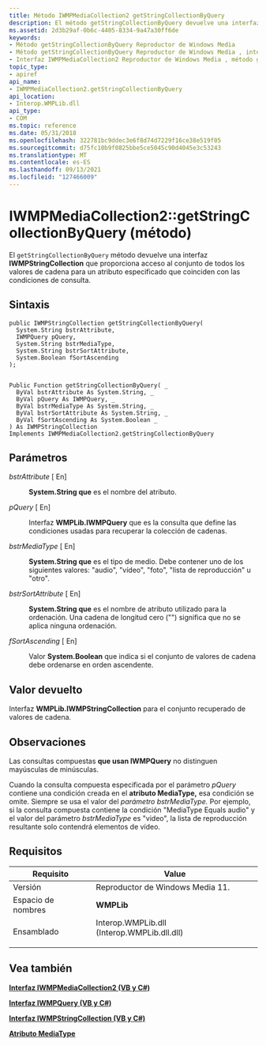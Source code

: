 ```yaml
---
title: Método IWMPMediaCollection2 getStringCollectionByQuery
description: El método getStringCollectionByQuery devuelve una interfaz IWMPStringCollection que proporciona acceso al conjunto de todos los valores de cadena de un atributo especificado que coinciden con las condiciones de consulta.
ms.assetid: 2d3b29af-0b6c-4405-8334-9a47a30ff6de
keywords:
- Método getStringCollectionByQuery Reproductor de Windows Media
- Método getStringCollectionByQuery Reproductor de Windows Media , interfaz IWMPMediaCollection2
- Interfaz IWMPMediaCollection2 Reproductor de Windows Media , método getStringCollectionByQuery
topic_type:
- apiref
api_name:
- IWMPMediaCollection2.getStringCollectionByQuery
api_location:
- Interop.WMPLib.dll
api_type:
- COM
ms.topic: reference
ms.date: 05/31/2018
ms.openlocfilehash: 322781bc9ddec3e6f8d74d7229f16ce38e519f05
ms.sourcegitcommit: d75fc10b9f0825bbe5ce5045c90d4045e3c53243
ms.translationtype: MT
ms.contentlocale: es-ES
ms.lasthandoff: 09/13/2021
ms.locfileid: "127466009"
---
```

# <a name="iwmpmediacollection2getstringcollectionbyquery-method"></a>IWMPMediaCollection2::getStringCollectionByQuery (método)

El `getStringCollectionByQuery` método devuelve una interfaz **IWMPStringCollection** que proporciona acceso al conjunto de todos los valores de cadena para un atributo especificado que coinciden con las condiciones de consulta.

## <a name="syntax"></a>Sintaxis


```CSharp
public IWMPStringCollection getStringCollectionByQuery(
  System.String bstrAttribute,
  IWMPQuery pQuery,
  System.String bstrMediaType,
  System.String bstrSortAttribute,
  System.Boolean fSortAscending
);
```


```VB

Public Function getStringCollectionByQuery( _
  ByVal bstrAttribute As System.String, _
  ByVal pQuery As IWMPQuery, _
  ByVal bstrMediaType As System.String, _
  ByVal bstrSortAttribute As System.String, _
  ByVal fSortAscending As System.Boolean _
) As IWMPStringCollection
Implements IWMPMediaCollection2.getStringCollectionByQuery
```





## <a name="parameters"></a>Parámetros

<dl> <dt>

*bstrAttribute* \[ En\]
</dt> <dd>

**System.String que** es el nombre del atributo.

</dd> <dt>

*pQuery* \[ En\]
</dt> <dd>

Interfaz **WMPLib.IWMPQuery** que es la consulta que define las condiciones usadas para recuperar la colección de cadenas.

</dd> <dt>

*bstrMediaType* \[ En\]
</dt> <dd>

**System.String que** es el tipo de medio. Debe contener uno de los siguientes valores: "audio", "vídeo", "foto", "lista de reproducción" u "otro".

</dd> <dt>

*bstrSortAttribute* \[ En\]
</dt> <dd>

**System.String que** es el nombre de atributo utilizado para la ordenación. Una cadena de longitud cero ("") significa que no se aplica ninguna ordenación.

</dd> <dt>

*fSortAscending* \[ En\]
</dt> <dd>

Valor **System.Boolean** que indica si el conjunto de valores de cadena debe ordenarse en orden ascendente.

</dd> </dl>

## <a name="return-value"></a>Valor devuelto

Interfaz **WMPLib.IWMPStringCollection** para el conjunto recuperado de valores de cadena.

## <a name="remarks"></a>Observaciones

Las consultas compuestas **que usan IWMPQuery** no distinguen mayúsculas de minúsculas.

Cuando la consulta compuesta especificada por el parámetro *pQuery* contiene una condición creada en el **atributo MediaType,** esa condición se omite. Siempre se usa el valor del *parámetro bstrMediaType.* Por ejemplo, si la consulta compuesta contiene la condición "MediaType Equals audio" y el valor del parámetro *bstrMediaType* es "video", la lista de reproducción resultante solo contendrá elementos de vídeo.

## <a name="requirements"></a>Requisitos



| Requisito | Value |
|----------------------|------------------------------------------------------------------------------------------------------------------------|
| Versión<br/>   | Reproductor de Windows Media 11.<br/>                                                                                    |
| Espacio de nombres<br/> | **WMPLib**<br/>                                                                                                  |
| Ensamblado<br/>  | <dl> <dt>Interop.WMPLib.dll (Interop.WMPLib.dll.dll)</dt> </dl> |



## <a name="see-also"></a>Vea también

<dl> <dt>

[**Interfaz IWMPMediaCollection2 (VB y C#)**](iwmpmediacollection2--vb-and-c.md)
</dt> <dt>

[**Interfaz IWMPQuery (VB y C#)**](iwmpquery--vb-and-c.md)
</dt> <dt>

[**Interfaz IWMPStringCollection (VB y C#)**](iwmpstringcollection--vb-and-c.md)
</dt> <dt>

[**Atributo MediaType**](mediatype-attribute.md)
</dt> </dl>

 

 





